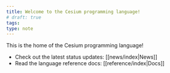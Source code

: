```yaml
---
title: Welcome to the Cesium programming language!
# draft: true
tags:
type: note
---
```


This is the home of the Cesium programming language!

* Check out the latest status updates: [[news/index|News]]
* Read the language reference docs: [[reference/index|Docs]]
